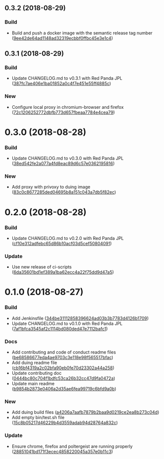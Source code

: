 <a name="0.3.2"></a>
## 0.3.2 (2018-08-29)


### Build

* Build and push a docker image with the semantic release tag number ([9ee42de64ad1148ad32319ecbbf0ffbc45e3e1c4](https://github.com/red-panda-ci/docker-ubuntu-xrdp-mate-custom/commit/9ee42de64ad1148ad32319ecbbf0ffbc45e3e1c4))



<a name="0.3.1"></a>
## 0.3.1 (2018-08-29)


### Build

* Update CHANGELOG.md to v0.3.1 with Red Panda JPL ([387fc7ae406e1ba01852a0c4f7e451e55ff4885c](https://github.com/red-panda-ci/docker-ubuntu-xrdp-mate-custom/commit/387fc7ae406e1ba01852a0c4f7e451e55ff4885c))

### New

* Configure local proxy in chromium-browser and firefox ([72c1206252772dbfb773d657fbeaa7784e4cea79](https://github.com/red-panda-ci/docker-ubuntu-xrdp-mate-custom/commit/72c1206252772dbfb773d657fbeaa7784e4cea79))



<a name="0.3.0"></a>
# 0.3.0 (2018-08-28)


### Build

* Update CHANGELOG.md to v0.3.0 with Red Panda JPL ([38ed542fe2a077a4fd8eac89d6c57e0362195816](https://github.com/red-panda-ci/docker-ubuntu-xrdp-mate-custom/commit/38ed542fe2a077a4fd8eac89d6c57e0362195816))

### New

* Add proxy with privoxy to duing image ([83c0c8677285ded04695b8a151c043a7db5f82ec](https://github.com/red-panda-ci/docker-ubuntu-xrdp-mate-custom/commit/83c0c8677285ded04695b8a151c043a7db5f82ec))



<a name="0.2.0"></a>
# 0.2.0 (2018-08-28)


### Build

* Update CHANGELOG.md to v0.2.0 with Red Panda JPL ([cf10e312adfebc65d86b10acf03d5cef50804091](https://github.com/red-panda-ci/docker-ubuntu-xrdp-mate-custom/commit/cf10e312adfebc65d86b10acf03d5cef50804091))

### Update

* Use new release of ci-scripts ([6da35601bd1ef389a1ba62ecc4a22f75dd9d47a5](https://github.com/red-panda-ci/docker-ubuntu-xrdp-mate-custom/commit/6da35601bd1ef389a1ba62ecc4a22f75dd9d47a5))



<a name="0.1.0"></a>
# 0.1.0 (2018-08-27)


### Build

* Add Jenkinsfile ([344be31112858396624ad03b3b7783d4126b1709](https://github.com/red-panda-ci/docker-ubuntu-xrdp-mate-custom/commit/344be31112858396624ad03b3b7783d4126b1709))
* Update CHANGELOG.md to v0.1.0 with Red Panda JPL ([7af1bfca3545af2c1114bd080ded47e7112bafc1](https://github.com/red-panda-ci/docker-ubuntu-xrdp-mate-custom/commit/7af1bfca3545af2c1114bd080ded47e7112bafc1))

### Docs

* Add contributing and code of conduct readme files ([be68586677eda4ae9703c3e118e98f565517bfac](https://github.com/red-panda-ci/docker-ubuntu-xrdp-mate-custom/commit/be68586677eda4ae9703c3e118e98f565517bfac))
* Add duing readme file ([cb16bf4319a2c02bfa90eb0fe70d23302a44a258](https://github.com/red-panda-ci/docker-ubuntu-xrdp-mate-custom/commit/cb16bf4319a2c02bfa90eb0fe70d23302a44a258))
* Update contributing doc ([0444bc80c704f1bdfc53ca26b32cc47d9fa0472a](https://github.com/red-panda-ci/docker-ubuntu-xrdp-mate-custom/commit/0444bc80c704f1bdfc53ca26b32cc47d9fa0472a))
* Update main readme ([b9854b2873e0406a2d35ae6fea99719c6bfd9a0b](https://github.com/red-panda-ci/docker-ubuntu-xrdp-mate-custom/commit/b9854b2873e0406a2d35ae6fea99719c6bfd9a0b))

### New

* Add duing build files  ([a4206a7aafb7879b2baa9d0219ce2ea8b273c04d](https://github.com/red-panda-ci/docker-ubuntu-xrdp-mate-custom/commit/a4206a7aafb7879b2baa9d0219ce2ea8b273c04d))
* Add empty bin/test.sh file ([15c8b05217d46229b4d3559adab94d28764a832c](https://github.com/red-panda-ci/docker-ubuntu-xrdp-mate-custom/commit/15c8b05217d46229b4d3559adab94d28764a832c))

### Update

* Ensure chrome, firefox and poltergeist are running properly ([28851041bd171f3ecec4858220045a357e0b11c3](https://github.com/red-panda-ci/docker-ubuntu-xrdp-mate-custom/commit/28851041bd171f3ecec4858220045a357e0b11c3))



